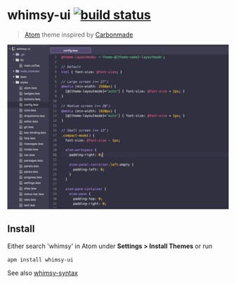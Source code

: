 # whimsy-ui [![build status](https://img.shields.io/travis/rdydns/whimsy-ui.svg)](https://travis-ci.org/rdydns/whimsy-ui)

> [Atom](https://atom.io/) theme inspired by [Carbonmade](https://carbonmade.com/)

![screen shot](https://raw.githubusercontent.com/rdydns/whimsy-ui/master/screenshot.png)

## Install

Either search 'whimsy' in Atom under **Settings > Install Themes** or run

```
apm install whimsy-ui
```

See also [whimsy-syntax](https://atom.io/themes/whimsy-syntax)
